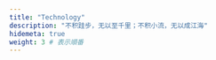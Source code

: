 ```yaml
---
title: "Technology"
description: "不积跬步，无以至千里；不积小流，无以成江海"
hidemeta: true
weight: 3 # 表示順番
---
```


